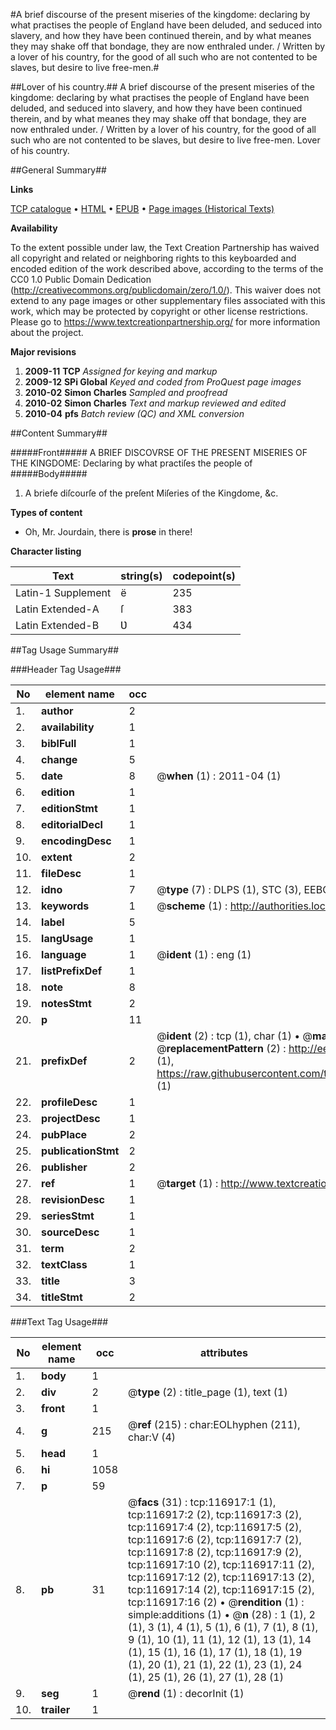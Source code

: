 #A brief discourse of the present miseries of the kingdome: declaring by what practises the people of England have been deluded, and seduced into slavery, and how they have been continued therein, and by what meanes they may shake off that bondage, they are now enthraled under. / Written by a lover of his country, for the good of all such who are not contented to be slaves, but desire to live free-men.#

##Lover of his country.##
A brief discourse of the present miseries of the kingdome: declaring by what practises the people of England have been deluded, and seduced into slavery, and how they have been continued therein, and by what meanes they may shake off that bondage, they are now enthraled under. / Written by a lover of his country, for the good of all such who are not contented to be slaves, but desire to live free-men.
Lover of his country.

##General Summary##

**Links**

[TCP catalogue](http://www.ota.ox.ac.uk/tcp/)  • 
[HTML](http://tei.it.ox.ac.uk/tcp/Texts-HTML/free/A77/A77431.html)  • 
[EPUB](http://tei.it.ox.ac.uk/tcp/Texts-EPUB/free/A77/A77431.epub) • 
[Page images (Historical Texts)](https://historicaltexts.jisc.ac.uk/eebo-99864685e)

**Availability**

To the extent possible under law, the Text Creation Partnership has waived all copyright and related or neighboring rights to this keyboarded and encoded edition of the work described above, according to the terms of the CC0 1.0 Public Domain Dedication (http://creativecommons.org/publicdomain/zero/1.0/). This waiver does not extend to any page images or other supplementary files associated with this work, which may be protected by copyright or other license restrictions. Please go to https://www.textcreationpartnership.org/ for more information about the project.

**Major revisions**

1. __2009-11__ __TCP__ *Assigned for keying and markup*
1. __2009-12__ __SPi Global__ *Keyed and coded from ProQuest page images*
1. __2010-02__ __Simon Charles__ *Sampled and proofread*
1. __2010-02__ __Simon Charles__ *Text and markup reviewed and edited*
1. __2010-04__ __pfs__ *Batch review (QC) and XML conversion*

##Content Summary##

#####Front#####
A BRIEF DISCOVRSE OF THE PRESENT MISERIES OF THE
KINGDOME: Declaring by what practiſes the people of
#####Body#####

1. A briefe diſcourſe of the preſent Miſeries of
the Kingdome, &c.

**Types of content**

  * Oh, Mr. Jourdain, there is **prose** in there!

**Character listing**


|Text|string(s)|codepoint(s)|
|---|---|---|
|Latin-1 Supplement|ë|235|
|Latin Extended-A|ſ|383|
|Latin Extended-B|Ʋ|434|

##Tag Usage Summary##

###Header Tag Usage###

|No|element name|occ|attributes|
|---|---|---|---|
|1.|__author__|2||
|2.|__availability__|1||
|3.|__biblFull__|1||
|4.|__change__|5||
|5.|__date__|8| @__when__ (1) : 2011-04 (1)|
|6.|__edition__|1||
|7.|__editionStmt__|1||
|8.|__editorialDecl__|1||
|9.|__encodingDesc__|1||
|10.|__extent__|2||
|11.|__fileDesc__|1||
|12.|__idno__|7| @__type__ (7) : DLPS (1), STC (3), EEBO-CITATION (1), PROQUEST (1), VID (1)|
|13.|__keywords__|1| @__scheme__ (1) : http://authorities.loc.gov/ (1)|
|14.|__label__|5||
|15.|__langUsage__|1||
|16.|__language__|1| @__ident__ (1) : eng (1)|
|17.|__listPrefixDef__|1||
|18.|__note__|8||
|19.|__notesStmt__|2||
|20.|__p__|11||
|21.|__prefixDef__|2| @__ident__ (2) : tcp (1), char (1)  •  @__matchPattern__ (2) : ([0-9\-]+):([0-9IVX]+) (1), (.+) (1)  •  @__replacementPattern__ (2) : http://eebo.chadwyck.com/downloadtiff?vid=$1&page=$2 (1), https://raw.githubusercontent.com/textcreationpartnership/Texts/master/tcpchars.xml#$1 (1)|
|22.|__profileDesc__|1||
|23.|__projectDesc__|1||
|24.|__pubPlace__|2||
|25.|__publicationStmt__|2||
|26.|__publisher__|2||
|27.|__ref__|1| @__target__ (1) : http://www.textcreationpartnership.org/docs/. (1)|
|28.|__revisionDesc__|1||
|29.|__seriesStmt__|1||
|30.|__sourceDesc__|1||
|31.|__term__|2||
|32.|__textClass__|1||
|33.|__title__|3||
|34.|__titleStmt__|2||


###Text Tag Usage###

|No|element name|occ|attributes|
|---|---|---|---|
|1.|__body__|1||
|2.|__div__|2| @__type__ (2) : title_page (1), text (1)|
|3.|__front__|1||
|4.|__g__|215| @__ref__ (215) : char:EOLhyphen (211), char:V (4)|
|5.|__head__|1||
|6.|__hi__|1058||
|7.|__p__|59||
|8.|__pb__|31| @__facs__ (31) : tcp:116917:1 (1), tcp:116917:2 (2), tcp:116917:3 (2), tcp:116917:4 (2), tcp:116917:5 (2), tcp:116917:6 (2), tcp:116917:7 (2), tcp:116917:8 (2), tcp:116917:9 (2), tcp:116917:10 (2), tcp:116917:11 (2), tcp:116917:12 (2), tcp:116917:13 (2), tcp:116917:14 (2), tcp:116917:15 (2), tcp:116917:16 (2)  •  @__rendition__ (1) : simple:additions (1)  •  @__n__ (28) : 1 (1), 2 (1), 3 (1), 4 (1), 5 (1), 6 (1), 7 (1), 8 (1), 9 (1), 10 (1), 11 (1), 12 (1), 13 (1), 14 (1), 15 (1), 16 (1), 17 (1), 18 (1), 19 (1), 20 (1), 21 (1), 22 (1), 23 (1), 24 (1), 25 (1), 26 (1), 27 (1), 28 (1)|
|9.|__seg__|1| @__rend__ (1) : decorInit (1)|
|10.|__trailer__|1||
